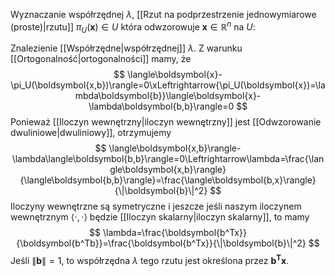Wyznaczanie współrzędnej $\lambda$, [[Rzut na podprzestrzenie jednowymiarowe (proste)|rzutu]] $\pi_U(\boldsymbol{x})\in U$ która odwzorowuje $\boldsymbol{x}\in\mathbb{R}^n$ na $U$: 

Znalezienie [[Współrzędne|współrzędnej]] $\lambda$. Z warunku [[Ortogonalność|ortogonalności]] mamy, że
$$
\langle\boldsymbol{x}-\pi_U(\boldsymbol{x,b})\rangle=0\xLeftrightarrow{\pi_U(\boldsymbol{x})=\lambda\boldsymbol{b}}\langle\boldsymbol{x}-\lambda\boldsymbol{b,b}\rangle=0
$$
Ponieważ [[Iloczyn wewnętrzny|iloczyn wewnętrzny]] jest [[Odwzorowanie dwuliniowe|dwuliniowy]], otrzymujemy
$$
\langle\boldsymbol{x,b}\rangle-\lambda\langle\boldsymbol{b,b}\rangle=0\Leftrightarrow\lambda=\frac{\langle\boldsymbol{x,b}\rangle}{\langle\boldsymbol{b,b}\rangle}=\frac{\langle\boldsymbol{b,x}\rangle}{\|\boldsymbol{b}\|^2}
$$
Iloczyny wewnętrzne są symetryczne i jeszcze jeśli naszym iloczynem wewnętrznym $\langle\cdot,\cdot\rangle$ będzie [[Iloczyn skalarny|iloczyn skalarny]], to mamy
$$
\lambda=\frac{\boldsymbol{b^Tx}}{\boldsymbol{b^Tb}}=\frac{\boldsymbol{b^Tx}}{\|\boldsymbol{b}\|^2}
$$
Jeśli $\|\boldsymbol{b}\|=1$, to współrzędna $\lambda$ tego rzutu jest określona przez $\boldsymbol{b^Tx}$.
